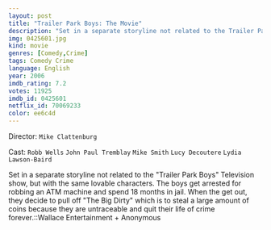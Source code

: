 ```yaml
---
layout: post
title: "Trailer Park Boys: The Movie"
description: "Set in a separate storyline not related to the Trailer Park Boys Television show, but with the same lovable characters. The boys get arrested for robbing an ATM machine and spend 18 months in jail. When the get out, they decide to pull off The Big Dirty which is to steal a large amount of coins because they are untraceable and quit their life of crime forever..."
img: 0425601.jpg
kind: movie
genres: [Comedy,Crime]
tags: Comedy Crime 
language: English
year: 2006
imdb_rating: 7.2
votes: 11925
imdb_id: 0425601
netflix_id: 70069233
color: ee6c4d
---
```

Director: `Mike Clattenburg`  

Cast: `Robb Wells` `John Paul Tremblay` `Mike Smith` `Lucy Decoutere` `Lydia Lawson-Baird` 

Set in a separate storyline not related to the "Trailer Park Boys" Television show, but with the same lovable characters. The boys get arrested for robbing an ATM machine and spend 18 months in jail. When the get out, they decide to pull off "The Big Dirty" which is to steal a large amount of coins because they are untraceable and quit their life of crime forever.::Wallace Entertainment + Anonymous